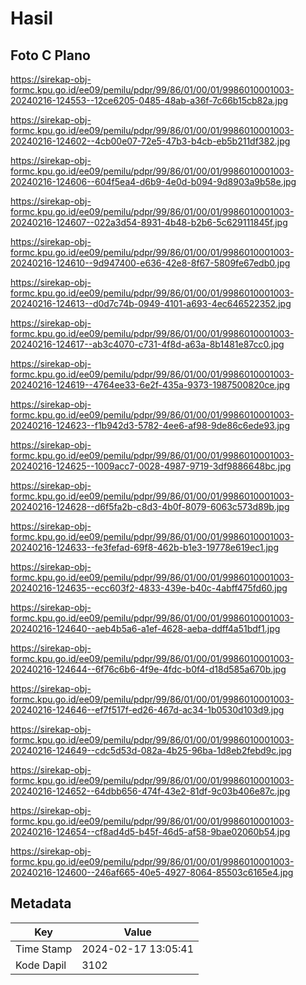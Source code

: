 # Hasil

## Foto C Plano

https://sirekap-obj-formc.kpu.go.id/ee09/pemilu/pdpr/99/86/01/00/01/9986010001003-20240216-124553--12ce6205-0485-48ab-a36f-7c66b15cb82a.jpg

https://sirekap-obj-formc.kpu.go.id/ee09/pemilu/pdpr/99/86/01/00/01/9986010001003-20240216-124602--4cb00e07-72e5-47b3-b4cb-eb5b211df382.jpg

https://sirekap-obj-formc.kpu.go.id/ee09/pemilu/pdpr/99/86/01/00/01/9986010001003-20240216-124606--604f5ea4-d6b9-4e0d-b094-9d8903a9b58e.jpg

https://sirekap-obj-formc.kpu.go.id/ee09/pemilu/pdpr/99/86/01/00/01/9986010001003-20240216-124607--022a3d54-8931-4b48-b2b6-5c629111845f.jpg

https://sirekap-obj-formc.kpu.go.id/ee09/pemilu/pdpr/99/86/01/00/01/9986010001003-20240216-124610--9d947400-e636-42e8-8f67-5809fe67edb0.jpg

https://sirekap-obj-formc.kpu.go.id/ee09/pemilu/pdpr/99/86/01/00/01/9986010001003-20240216-124613--d0d7c74b-0949-4101-a693-4ec646522352.jpg

https://sirekap-obj-formc.kpu.go.id/ee09/pemilu/pdpr/99/86/01/00/01/9986010001003-20240216-124617--ab3c4070-c731-4f8d-a63a-8b1481e87cc0.jpg

https://sirekap-obj-formc.kpu.go.id/ee09/pemilu/pdpr/99/86/01/00/01/9986010001003-20240216-124619--4764ee33-6e2f-435a-9373-1987500820ce.jpg

https://sirekap-obj-formc.kpu.go.id/ee09/pemilu/pdpr/99/86/01/00/01/9986010001003-20240216-124623--f1b942d3-5782-4ee6-af98-9de86c6ede93.jpg

https://sirekap-obj-formc.kpu.go.id/ee09/pemilu/pdpr/99/86/01/00/01/9986010001003-20240216-124625--1009acc7-0028-4987-9719-3df9886648bc.jpg

https://sirekap-obj-formc.kpu.go.id/ee09/pemilu/pdpr/99/86/01/00/01/9986010001003-20240216-124628--d6f5fa2b-c8d3-4b0f-8079-6063c573d89b.jpg

https://sirekap-obj-formc.kpu.go.id/ee09/pemilu/pdpr/99/86/01/00/01/9986010001003-20240216-124633--fe3fefad-69f8-462b-b1e3-19778e619ec1.jpg

https://sirekap-obj-formc.kpu.go.id/ee09/pemilu/pdpr/99/86/01/00/01/9986010001003-20240216-124635--ecc603f2-4833-439e-b40c-4abff475fd60.jpg

https://sirekap-obj-formc.kpu.go.id/ee09/pemilu/pdpr/99/86/01/00/01/9986010001003-20240216-124640--aeb4b5a6-a1ef-4628-aeba-ddff4a51bdf1.jpg

https://sirekap-obj-formc.kpu.go.id/ee09/pemilu/pdpr/99/86/01/00/01/9986010001003-20240216-124644--6f76c6b6-4f9e-4fdc-b0f4-d18d585a670b.jpg

https://sirekap-obj-formc.kpu.go.id/ee09/pemilu/pdpr/99/86/01/00/01/9986010001003-20240216-124646--ef7f517f-ed26-467d-ac34-1b0530d103d9.jpg

https://sirekap-obj-formc.kpu.go.id/ee09/pemilu/pdpr/99/86/01/00/01/9986010001003-20240216-124649--cdc5d53d-082a-4b25-96ba-1d8eb2febd9c.jpg

https://sirekap-obj-formc.kpu.go.id/ee09/pemilu/pdpr/99/86/01/00/01/9986010001003-20240216-124652--64dbb656-474f-43e2-81df-9c03b406e87c.jpg

https://sirekap-obj-formc.kpu.go.id/ee09/pemilu/pdpr/99/86/01/00/01/9986010001003-20240216-124654--cf8ad4d5-b45f-46d5-af58-9bae02060b54.jpg

https://sirekap-obj-formc.kpu.go.id/ee09/pemilu/pdpr/99/86/01/00/01/9986010001003-20240216-124600--246af665-40e5-4927-8064-85503c6165e4.jpg


## Metadata

| Key        | Value               |
| ---------- | ------------------- |
| Time Stamp | 2024-02-17 13:05:41 |
| Kode Dapil | 3102                |



